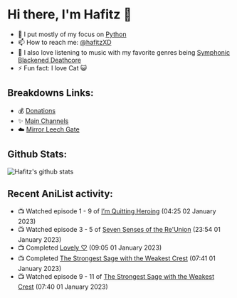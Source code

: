 # Hi there, I'm Hafitz 👋
- 🐍 I put mostly of my focus on [Python](https://python.org)
- 📫 How to reach me: [@hafitzXD](https://t.me/hafitzXD)
- 🎵 I also love listening to music with my favorite genres being [Symphonic Blackened Deathcore](https://youtu.be/qyYmS_iBcy4)
- ⚡ Fun fact: I love Cat 😺

## Breakdowns Links:
- 💰 [Donations](https://t.me/TheBreakdowns/2)
- ✨ [Main Channels](https://t.me/TheBreakdowns)
- ☁️ [Mirror Leech Gate](https://t.me/BreakdownsGate)

## Github Stats:
![Hafitz's github stats](https://github-readme-stats.vercel.app/api?username=breakdowns&show_icons=true&count_private=true&bg_color=00000000&text_color=777)

## Recent AniList activity:
<!-- ANILIST_ACTIVITY:start -->

-   📺 Watched episode 1 - 9 of [I’m Quitting Heroing](https://anilist.co/anime/140457) (04:25 02 January 2023)
-   📺 Watched episode 3 - 5 of [Seven Senses of the Re'Union](https://anilist.co/anime/100085) (23:54 01 January 2023)
-   📺 Completed [Lovely ♡](https://anilist.co/anime/110336) (09:05 01 January 2023)
-   📺 Completed [The Strongest Sage with the Weakest Crest](https://anilist.co/anime/129191) (07:41 01 January 2023)
-   📺 Watched episode 9 - 11 of [The Strongest Sage with the Weakest Crest](https://anilist.co/anime/129191) (07:40 01 January 2023)

<!-- ANILIST_ACTIVITY:end -->
